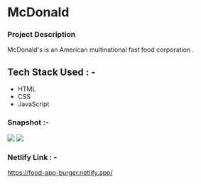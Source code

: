 # McDonald

### Project Description
McDonald's is an American multinational fast food corporation .

## Tech Stack Used : -
- HTML 
- CSS 
- JavaScript

### Snapshot :-
<img src="https://cdn-images-1.medium.com/max/880/1*qve29AetON6Xr9gdsU5z6A.png" />
<img src="https://cdn-images-1.medium.com/max/880/1*v8UWd-KIRx8zXcaMqthoag.png" />

### Netlify Link : -
https://food-app-burger.netlify.app/
